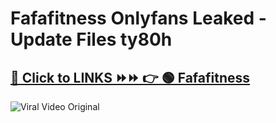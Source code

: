 
 # Fafafitness Onlyfans Leaked - Update Files ty80h

## <h2><a href="https://clipsfans.com/Fafafitness&ref=git">🔗 Click to LINKS ⏩⏩ 👉 🟢 Fafafitness </a></h2>

<a href="https://clipsfans.com/Fafafitness&ref=git" rel="nofollow" data-target="animated-image.originalLink"><img src="https://i.ibb.co.com/xMMVF88/686577567.gif" alt="Viral Video Original" style="max-width: 100%; display: inline-block;" data-target="animated-image.originalImage"></a>

